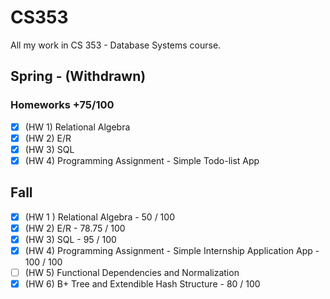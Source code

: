 # CS353
All my work in CS 353 - Database Systems course.

## Spring - (Withdrawn)
### Homeworks +75/100
- [x] (HW 1) Relational Algebra
- [x] (HW 2) E/R
- [x] (HW 3) SQL
- [x] (HW 4) Programming Assignment - Simple Todo-list App

## Fall
- [x] (HW 1 ) Relational Algebra - 50 / 100
- [x] (HW 2) E/R - 78.75 / 100
- [x] (HW 3) SQL - 95 / 100
- [x] (HW 4) Programming Assignment - Simple Internship Application App - 100 / 100
- [ ] (HW 5) Functional Dependencies and Normalization
- [x] (HW 6) B+ Tree and Extendible Hash Structure - 80 / 100

